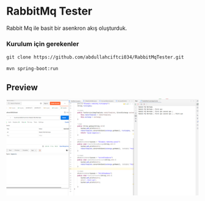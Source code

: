 # RabbitMq Tester

Rabbit Mq ile basit bir asenkron akış oluşturduk.

### Kurulum için gerekenler

```
git clone https://github.com/abdullahciftci034/RabbitMqTester.git
```
```
mvn spring-boot:run
```
## Preview
<img src="images/1.png">